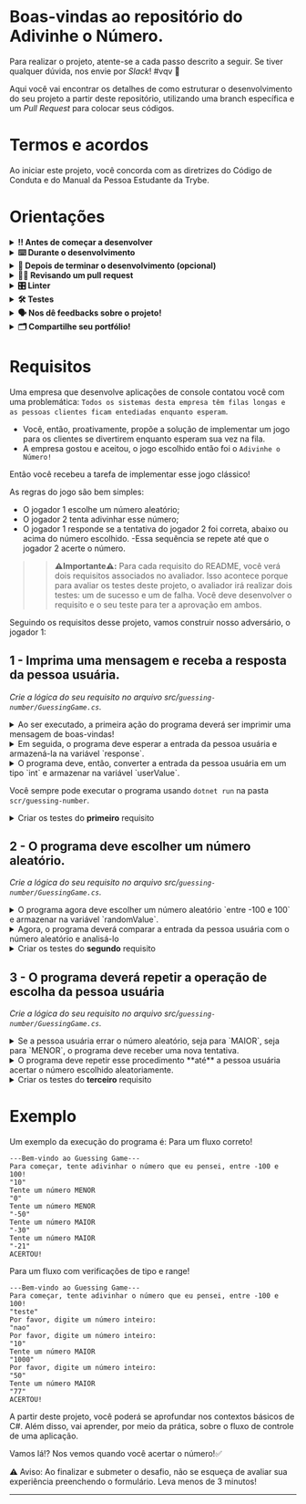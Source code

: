 # Boas-vindas ao repositório do Adivinhe o Número.

Para realizar o projeto, atente-se a cada passo descrito a seguir. Se tiver qualquer dúvida, nos envie por _Slack_! #vqv 🚀

Aqui você vai encontrar os detalhes de como estruturar o desenvolvimento do seu projeto a partir deste repositório, utilizando uma branch específica e um _Pull Request_ para colocar seus códigos.

# Termos e acordos

Ao iniciar este projeto, você concorda com as diretrizes do Código de Conduta e do Manual da Pessoa Estudante da Trybe.

# Orientações

<details>
  <summary><strong>‼️ Antes de começar a desenvolver</strong></summary><br />

  1. Clone o repositório

  - Use o comando: `git clone git@github.com:tryber/acc-csharp-0x-project-guessing-number<ATUALIZAR>.git`.
  - Entre na pasta do repositório que você acabou de clonar:
    - `cd acc-csharp-0x-project-guessing-number<ATUALIZAR>`

  2. Instale as dependências

  - `dotnet restore`.
  
  3. Crie uma branch a partir da branch `master`

  - Verifique que você está na branch `master`
    - Exemplo: `git branch`
  - Se não estiver, mude para a branch `master`
    - Exemplo: `git checkout master`
  - Agora, crie uma branch à qual você vai submeter os `commits` do seu projeto
    - Você deve criar uma branch no seguinte formato: `nome-de-usuario-nome-do-projeto`
    - Exemplo: `git checkout -b joaozinho-acc-0x-project/exercise-<ATUALIZAR>`

  4. Adicione as mudanças ao _stage_ do Git e faça um `commit`

  - Verifique que as mudanças ainda não estão no _stage_
    - Exemplo: `git status` (deve aparecer listada a pasta _joaozinho_ em vermelho)
  - Adicione o novo arquivo ao _stage_ do Git
    - Exemplo:
      - `git add .` (adicionando todas as mudanças - _que estavam em vermelho_ - ao stage do Git)
      - `git status` (deve aparecer listado o arquivo _joaozinho/README.md_ em verde)
  - Faça o `commit` inicial
    - Exemplo:
      - `git commit -m 'iniciando o projeto x'` (fazendo o primeiro commit)
      - `git status` (deve aparecer uma mensagem como esta: _nothing to commit_ )

  5. Adicione a sua branch com o novo `commit` ao repositório remoto

  - Usando o exemplo anterior: `git push -u origin joaozinho-acc-0x-project/exercise-<ATUALIZAR>`

  6. Crie um novo `Pull Request` _(PR)_

  - Vá até a página de _Pull Requests_ do [repositório no GitHub](https://github.com/tryber/acc-csharp-0x-project-guessing-number<ATUALIZAR>/pulls)
  - Clique no botão verde _"New pull request"_
  - Clique na caixa de seleção _"Compare"_ e escolha a sua branch **com atenção**
  - Coloque um título para a sua _Pull Request_
    - Exemplo: _"Cria tela de busca"_
  - Clique no botão verde _"Create pull request"_
  - Adicione uma descrição para o _Pull Request_ e clique no botão verde _"Create pull request"_
  - **Não se preocupe em preencher mais nada por enquanto!**
  - Volte até a [página de _Pull Requests_ do repositório](https://github.com/tryber/acc-csharp-0x-project-guessing-number<ATUALIZAR>/pulls) e confira que o seu _Pull Request_ está criado

</details>

<details>
  <summary><strong>⌨️ Durante o desenvolvimento</strong></summary><br/>

  - Faça `commits` das alterações que você fizer no código regularmente

  - Lembre-se sempre, após um (ou alguns) `commits`, de atualizar o repositório remoto

  - Os comandos que você utilizará com mais frequência são:
    1. `git status` _(para verificar o que está em vermelho - fora do stage - e o que está em verde - no stage)_
    2. `git add` _(para adicionar arquivos ao stage do Git)_
    3. `git commit` _(para criar um commit com os arquivos que estão no stage do Git)_
    4. `git push -u origin nome-da-branch` _(para enviar o commit para o repositório remoto na primeira vez que fizer o `push` de uma nova branch)_
    5. `git push` _(para enviar o commit para o repositório remoto após o passo anterior)_

</details>

<details>
  <summary><strong>🤝 Depois de terminar o desenvolvimento (opcional)</strong></summary><br/>

  Para sinalizar que o seu projeto está pronto para o _"Code Review"_, faça o seguinte:

  - Vá até a página **DO SEU** _Pull Request_, adicione a label de _"code-review"_ e marque seus colegas:

    - No menu à direita, clique no _link_ **"Labels"** e escolha a _label_ **code-review**;

    - No menu à direita, clique no _link_ **"Assignees"** e escolha **o seu usuário**;

    - No menu à direita, clique no _link_ **"Reviewers"** e digite `students`, selecione o time `tryber/students-sd-0x`.

  Caso tenha alguma dúvida, [aqui tem um video explicativo](https://vimeo.com/362189205).

</details>

<details>
  <summary><strong>🕵🏿 Revisando um pull request</strong></summary><br />

  Use o conteúdo sobre [Code Review](https://course.betrybe.com/real-life-engineer/code-review/) para te ajudar a revisar os _Pull Requests_.

</details>

<details>
  <summary><strong>🎛 Linter</strong></summary><br />

  Usaremos o [NetAnalyzer](https://docs.microsoft.com/pt-br/dotnet/fundamentals/code-analysis/overview) para fazer a análise estática do seu código.

  Este projeto já vem com as dependências relacionadas ao _linter_ configuradas no arquivo `main.yml`.

  O analisador já é instalado pelo plugin da `Microsoft C#` no `VSCode`. Para isso, basta fazer o download do [plugin](https://marketplace.visualstudio.com/items?itemName=ms-dotnettools.csharp) e instalá-lo.
</details>

<details>
  <summary><strong>🛠 Testes</strong></summary><br />

  O .NET já possui sua própria plataforma de testes.
  
  Este projeto já vem configurado e com suas dependências.

  ### Executando todos os testes

  Para executar os testes com o .NET, execute o comando dentro do diretório do seu projeto `src/<project>` ou de seus testes `src/<project>.Test`!

  ```
  dotnet test
  ```

  ### Executando um teste específico

  Para executar um teste expecífico, basta executar o comando `dotnet test --filter Name~TestMethod1`.

  :warning: **Importante:** o comando irá executar testes cujo nome contém `TestMethod1`.

  :warning: **O avaliador automático não necessariamente avalia seu projeto na ordem em que os requisitos aparecem no readme. Isso acontece para deixar o processo de avaliação mais rápido. Então, não se assuste se isso acontecer, ok?**

  ### Outras opções para testes
  - Algumas opções que podem lhe ajudar são:
    -  `-?|-h|--help`: exibem a descrição completa de como utilizar o comando.
    -  `-t|--list-tests`: lista todos os testes, ao invés de executá-los.
    -  `-v|--verbosity <LEVEL>`: define o nível de detalhe na resposta dos testes.
      - `q | quiet`
      - `m | minimal`
      - `n | normal`
      - `d | detailed`
      - `diag | diagnostic`
      - Exemplo de uso: 
         ```
           dotnet test -v diag
         ```
         ou
         ```            
           dotnet test --verbosity=diagnostic
         ``` 
</details>

<details>
  <summary><strong>🗣 Nos dê feedbacks sobre o projeto!</strong></summary><br />

Ao finalizar e submeter o projeto, não se esqueça de avaliar sua experiência preenchendo o formulário. 
**Leva menos de 3 minutos!**

[FORMULÁRIO DE AVALIAÇÃO DE PROJETO](https://be-trybe.typeform.com/to/ZTeR4IbH)

</details>

<details>
  <summary><strong>🗂 Compartilhe seu portfólio!</strong></summary><br />

  Você sabia que o LinkedIn é a principal rede social profissional e que compartilhar aprendizados lá é muito importante para quem deseja construir uma carreira de sucesso? Compartilhe este projeto no seu LinkedIn, marque o perfil da Trybe (@trybe) e mostre para a sua rede toda a sua evolução.

</details>

# Requisitos

Uma empresa que desenvolve aplicações de console contatou você com uma problemática: `Todos os sistemas desta empresa têm filas longas e as pessoas clientes ficam entediadas enquanto esperam`.
  
  - Você, então, proativamente, propõe a solução de implementar um jogo para os clientes se divertirem enquanto esperam sua vez na fila.
  - A empresa gostou e aceitou, o jogo escolhido então foi o `Adivinhe o Número!`

Então você recebeu a tarefa de implementar esse jogo clássico!

As regras do jogo são bem simples:
- O jogador 1 escolhe um número aleatório;
- O jogador 2 tenta adivinhar esse número;
- O jogador 1 responde se a tentativa do jogador 2 foi correta, abaixo ou acima do número escolhido.
-Essa sequência se repete até que o jogador 2 acerte o número.

>> **⚠️Importante⚠️:** Para cada requisito do README, você verá dois requisitos associados no avaliador. Isso acontece porque para avaliar os testes deste projeto, o avaliador irá realizar dois testes: um de sucesso e um de falha. Você deve desenvolver o requisito e o seu teste para ter a aprovação em ambos.

Seguindo os requisitos desse projeto, vamos construir nosso adversário, o jogador 1:
 
## 1 - Imprima uma mensagem e receba a resposta da pessoa usuária.
_Crie a lógica do seu requisito no arquivo src/`guessing-number/GuessingGame.cs`._

<details>
  <summary>Ao ser executado, a primeira ação do programa deverá ser imprimir uma mensagem de boas-vindas!</summary><br/>

 A mensagem deverá ser exatamente:
 ```
 "---Bem-vindo ao Guessing Game---"
 "Para começar, tente adivinhar o número que eu pensei, entre -100 e 100!"
 ```
  
 > Crie essa lógica na função `Greet()`

</details>

<details>
  <summary>Em seguida, o programa deve esperar a entrada da pessoa usuária e armazená-la na variável `response`.</summary><br />

> Se a pessoa usuária não inserir um número **inteiro**, ou se ele inserir um número **fora do range** (-100, 100), o programa deve imprimir a mensagem: `"Por favor, digite um número inteiro:"`
> 
    > E esperar uma nova entrada da pessoa usuária **até** a pessoa usuária inserir um número válido.
  
</details>

<details>
  <summary>O programa deve, então, converter a entrada da pessoa usuária em um tipo `int` e armazenar na variável `userValue`.</summary><br />

> Crie essa lógica na função `ChooseNumber()`
  
</details>

Você sempre pode executar o programa usando
`dotnet run` na pasta `scr/guessing-number`.

<details>
  <summary> Criar os testes do <strong> primeiro</strong> requisito</summary><br/>

> Deve ser feito em `src/guessing-number.Test/TestFirstReq.cs`
- Se o programa **imprime a mensagem correta**
  > Crie essa lógica na função `TestPrintInitialMessage()`
- Se o programa **recebe a entrada da pessoa usuária**
  > Crie essa lógica na função `TestReceiveUserInputAndConvert()`
- Se o programa **faz a validação do tipo `int`**
  > Crie essa lógica na função `TestReceiveUserInputAndVerifyType()`
- Se o programa **faz a validação do range `-100 e 100`**
  > Crie essa lógica na função `TestReceiveUserInputAndVerifyRange()`

</details>

## 2 - O programa deve escolher um número aleatório.
_Crie a lógica do seu requisito no arquivo src/`guessing-number/GuessingGame.cs`._

<details>
  <summary>O programa agora deve escolher um número aleatório `entre -100 e 100` e armazenar na variável `randomValue`.</summary><br/>

> Dica: use a função `random.GetInt(x, y)` para escolher números aleatórios.
> Crie essa lógica na função `RandomNumber()`

</details>

<details>
  <summary>Agora, o programa deverá comparar a entrada da pessoa usuária com o número aleatório e analisá-lo</summary><br />

- **Se** a entrada for **maior** que o número aleatório, o programa deverá imprimir a mensagem: `Tente um número MENOR`
- **Se** a entrada for **menor** que o número aleatório, o programa deverá imprimir a mensagem: `Tente um número MAIOR`
- **Se** a entrada for **igual** ao número aleatório, o programa deverá imprimir a mensagem: `ACERTOU!`
> Crie essa lógica na função `AnalyzePlay()`
 
</details>

<details>
  <summary> Criar os testes do <strong>segundo</strong> requisito</summary><br/>

> Deve ser feito em `src/guessing-number.Test/TestSecondReq.cs`
  - Se o programa **escolhe um número aleatório entre -100 e 100**
    > Crie essa lógica na função `TestRandomlyChooseANumber()`
  - Se o programa **compara corretamente a entrada e o número escolhido**
    - para quando o número da pessoa usuária é **menor**
      > Crie essa lógica nas funções `TestProgramComparisonValuesLess()`
    - para quando o número da pessoa usuária é **maior**
      > Crie essa lógica nas funções `TestProgramComparisonValuesBigger()`
    - para quando a pessoa usuária **acertar**
      > Crie essa lógica nas funções `TestProgramComparisonValuesEqual()`

</details>

## 3 - O programa deverá repetir a operação de escolha da pessoa usuária
_Crie a lógica do seu requisito no arquivo src/`guessing-number/GuessingGame.cs`._

<details>
  <summary>Se a pessoa usuária errar o número aleatório, seja para `MAIOR`, seja para `MENOR`, o programa deve receber uma nova tentativa.</summary><br/>

> Lembre-se das validações do número de entrada.

</details>

<details>
  <summary>O programa deve repetir esse procedimento **até** a pessoa usuária acertar o número escolhido aleatoriamente.</summary><br />

> Se você implementou corretamente as funções `ChooseNumber()` e `AnalyzePlay()`, esse requisito irá funcionar; caso contrário, é legal rever essas funções.
 
</details>

<details>
  <summary> Criar os testes do <strong>terceiro</strong> requisito</summary><br/>

> Deve ser feito em `src/guessing-number.Test/TestThirdReq.cs`
  - Se o programa **repete o comportamento até a pessoa usuária acertar.**
    > Crie essa lógica na função `TestFullFlow()`

</details>

# Exemplo

Um exemplo da execução do programa é:
Para um fluxo correto! 
```
---Bem-vindo ao Guessing Game---
Para começar, tente adivinhar o número que eu pensei, entre -100 e 100!
"10"
Tente um número MENOR
"0"
Tente um número MENOR
"-50"
Tente um número MAIOR
"-30"
Tente um número MAIOR
"-21"
ACERTOU!
```

Para um fluxo com verificações de tipo e range!
```
---Bem-vindo ao Guessing Game---
Para começar, tente adivinhar o número que eu pensei, entre -100 e 100!
"teste"
Por favor, digite um número inteiro:
"nao"
Por favor, digite um número inteiro:
"10"
Tente um número MAIOR
"1000"
Por favor, digite um número inteiro:
"50"
Tente um número MAIOR
"77"
ACERTOU!
```


 A partir deste projeto, você poderá se aprofundar nos contextos básicos de C#. Além disso, vai aprender, por meio da prática, sobre o  fluxo de controle de uma aplicação.  

Vamos lá!? Nos vemos quando você acertar o número!✅

⚠️ Aviso: Ao finalizar e submeter o desafio, não se esqueça de avaliar sua experiência preenchendo o formulário. Leva menos de 3 minutos!

---
